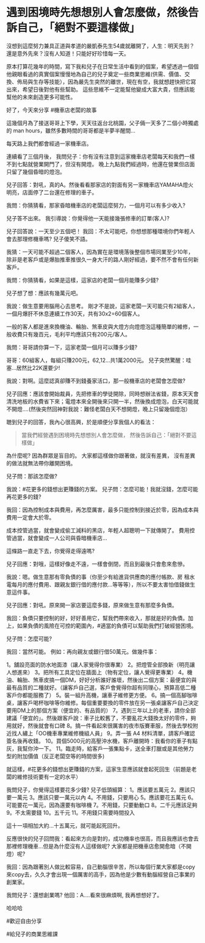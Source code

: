 # 遇到困境時先想想別人會怎麼做，然後告訴自己，「絕對不要這樣做」


沒想到這麼努力兼具正道與孝道的嚴凱泰先生54歲就離開了，人生：明天先到？還是意外先來？沒有人知道！只能好好珍惜每一天。

原本打算花幾年的時間，寫下我和兒子在日常生活中看到的個案，希望透過一個個他親眼看過的真實個案慢慢地為自己的兒子奠定一些商業思維(供需、價值、交換、佈局與生存等技能），因為嚴先生突然的離世，現在有空，我就想趕快把它寫出來，希望日後對他有些幫助。
這些思維不一定能幫他變成大富大貴，但應該能幫他的未來創造更多可能性。

好了，今天來分享 #機車店老闆的故事

這幾個月為了接送哥哥上下學，天天往返台北桃園，父子倆一天多了二個小時獨處的 man hours，雖然多數時間的哥哥都是半夢半醒間...

每天路上我們都會經過一家機車店。

連續看了三個月後，
我問兒子：你有沒有注意到這家機車店老闆每天和我們一樣不到七點就營業開門了，但沒有開燈。
晚上九點我們經過時，他還在營業但店面只留了幾個昏暗的燈泡。

兒子回答：對吼，真的A。然後看看那家店的對面有另一家機車店YAMAHA燈火明亮，店面停了二台還在修理的車子。

我問：你猜猜看，那家昏暗機車店的老闆這麼努力，一個月可以有多少收入?

兒子答不出來。
我引導說：你覺得他一天能接幾張修車的訂單(客人)?

兒子回答說：一天至少五個吧！
我回：不太可能吧，你想想那種環境你們年輕人會去那理修機車嗎?
兒子傻笑不語。

我猜：一天可能不超過二個客人，因為實在是環境落後整個市場同業至少10年，除非是老客戶或是爆胎推車推很久一身大汗的路人剛好經過，要不然不會有任何新客戶。

我問：你猜猜看，如果是這樣，這家店的老闆一個月能賺多少錢?

兒子想了想：應該有幾萬元吧。

我說：做生意要用腦用心去思考。
剛才不是說，這家老闆一天可能只有2組客人，一個月爆肝不休息連續工作30天，共有30x2=60個客人。

一般的客人都是進來換機油、輪胎、煞車皮與大燈方向燈燈泡這種簡單的維修，一般收費只有幾百元，毛利平均應該只有200元/客人。

我問：哥哥請你算一下，這家老闆一個月可以賺多少錢?

哥哥：60組客人，每組只賺200元，62,12...共1萬2000元。
兒子突然驚醒：哇塞...居然比22K還要少!

我說：對啊。這麼認真卻賺不到錢養家活口，那一般機車店的老闆會怎麼做?

兒子回應：應該會開始裁員，先把修車的學徒開除，同時想辦法省錢，原本天天會清洗地板的水費省下來；電燈本來全開後來只開一半，然後換成燈泡，白天可能就不開燈....(然後突然回神對我說：難怪老闆白天不想開燈，晚上只留幾個燈泡）

聴到兒子的回答，我內心很高興，於是順便分享我個人的看法：

> 當我們經營遇到困境時先想想別人會怎麼做，
> 然後告訴自己：「絕對不要這樣做」

為什麼呢? 因為群眾是盲目的。
大家都這樣做你跟著做，就沒有差異，
沒有差異的做法就無法帶你離開困境。

兒子問：那該怎麼做?

我說：#花更多的錢想出更賺錢的方案。
兒子問：怎麼可能！我就沒錢，怎麼可能再花更多的錢?

我回：因為控制成本與費用，再怎麼厲害，最多只能控制到接近於零，因為成本與費用一定會大於零。

成本控管過當，就會變成偷工減料的黑店，年輕人超聰明一下就傳開了。
費用控管過當，就會變成一人公司與昏暗機車店...

這條路一直走下去，你覺得走得遠嗎?

兒子回應：對哦，這樣好像走不遠，一樣會倒閉，而且到最後只會愈來愈慘。

我說：嗯。做生意那有零負債的事（你至少有給進貨供應商的應付帳款、房 租水電每月的應付費用、跟親友銀行借的應付款...等等等），所以不要太害怕借錢做生意這件事。

兒子回應：對吼。原來開一家店要這麼多錢，原來做生意有那麼多負債。

我回：負債只要控制的好，好好善用它，幫我們帶來收入，那就是好的負債。加上，如果負債的風險在可控的範圍內，#適當的負債可以幫助我們打破經營困境。

兒子問：怎麼可能?

我回：當然可能。
例如：再向親友或銀行借50萬元。做幾件事：

1。舖設亮面的防水地面漆（讓人家覺得你很專業）
2。把燈管全部換新（明亮讓人想進來）
3。把所有工具定位在牆面上（物有定位，讓人覺得更專業）
4。機油、輪胎、煞車皮搞一個DM，好好分析誰好誰壞，然後出二個方案：最便宜的與最有品質的二種就好。（讓客戶自己選，客戶會覺得你超有同理心，預算高低二種客戶你都能服務了）
5。裝一組升高機，讓車子維修更方便。
6。搞一個高腳咖啡桌，讓客戶喝杯咖啡等你維修。每個重要要換的零件放在另一張桌讓客戶自己決定要用DM上的那個方案（便宜的、有品質的）
7。遇到三年以上的老車，請你全部建議「便宜的」。然後跟客戶說：車子比較舊了，不要亂花大錢換太好的零件，夠用就好，然後就會有口碑
8。搞一件看起來很厲害的夜市版賽車服，然後去學校附近找人繡上「OO機車專業維修機組人員」
9。弄一張 A4 材料清單，請客戶確認簽名後再收錢。
10。買個5000元的高壓沖水機，客戶離開時：我看你的車子有點灰，我幫你沖一下。
11。臨走時，給客戶一張集點卡，送全車打臘或是其他勞力型的附加價值（反正老闆空等的時間很多)

就這樣，#花更多的錢想出更賺錢的方案，這家生意應該就會起死回生（前題是老闆的維修技術要有一定的水平）

我問兒子，你覺得這樣要花多少錢?
兒子低頭細算：
1。應該要五萬元
2。應該只要一萬元
3。應該只要一萬元以內
4。不用錢，只要用心
5。應該要花五萬元
6。可能要花一萬元，因為還要有咖啡機
7。不用錢，只要動動口
8。二千元應該足夠
9。不太需要錢
10。五千元
11。不用錢只需要時間投入

這十一項相加大約...十五萬元，就可能起死回升。

反應很快的兒子回問我：看起來方向是對的，成功機率也很高，而且我應該也會去那裡修理機車...但是為什麼沒有人這樣做呢? 大家都是把機車店愈開愈暗（不開燈）呢?

我回：因為跟著別人做比較容易，自己動腦很辛苦，所以每個行業大家都是copy來copy去，久久才會出現一個厲害的高手，因為他是少數有動腦經營自己事業的創業家。

我問兒子：還想創業嗎?
他回：A....看來很麻煩啊, 我再想想好了。

哈哈哈

#歡迎自由分享

#給兒子的商業思維課

